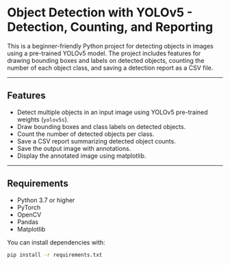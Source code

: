# Object Detection with YOLOv5 - Detection, Counting, and Reporting

This is a beginner-friendly Python project for detecting objects in images using a pre-trained YOLOv5 model. The project includes features for drawing bounding boxes and labels on detected objects, counting the number of each object class, and saving a detection report as a CSV file.

---

## Features

- Detect multiple objects in an input image using YOLOv5 pre-trained weights (`yolov5s`).
- Draw bounding boxes and class labels on detected objects.
- Count the number of detected objects per class.
- Save a CSV report summarizing detected object counts.
- Save the output image with annotations.
- Display the annotated image using matplotlib.

---

## Requirements

- Python 3.7 or higher
- PyTorch
- OpenCV
- Pandas
- Matplotlib

You can install dependencies with:

```bash
pip install -r requirements.txt
